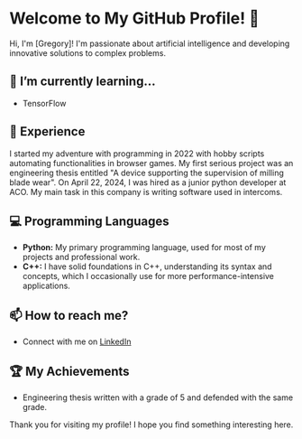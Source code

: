 # Welcome to My GitHub Profile! 👋

Hi, I'm [Gregory]! I'm passionate about artificial intelligence and developing innovative solutions to complex problems.

## 🌱 I’m currently learning...

- TensorFlow

## 💼 Experience

I started my adventure with programming in 2022 with hobby scripts automating functionalities in browser games. My first serious project was an engineering thesis entitled "A device supporting the supervision of milling blade wear". On April 22, 2024, I was hired as a junior python developer at ACO. My main task in this company is writing software used in intercoms.

## 💻 Programming Languages

- **Python:** My primary programming language, used for most of my projects and professional work.
- **C++:** I have solid foundations in C++, understanding its syntax and concepts, which I occasionally use for more performance-intensive applications.

## 📫 How to reach me?

- Connect with me on [LinkedIn](https://www.linkedin.com/in/grzegorz-globisz/)

## 🏆 My Achievements

- Engineering thesis written with a grade of 5 and defended with the same grade.

Thank you for visiting my profile! I hope you find something interesting here.

